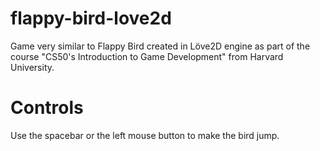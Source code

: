 # flappy-bird-love2d
Game very similar to Flappy Bird created in Löve2D engine as part of the course "CS50's Introduction to Game Development" from Harvard University.

# Controls
Use the spacebar or the left mouse button to make the bird jump.
